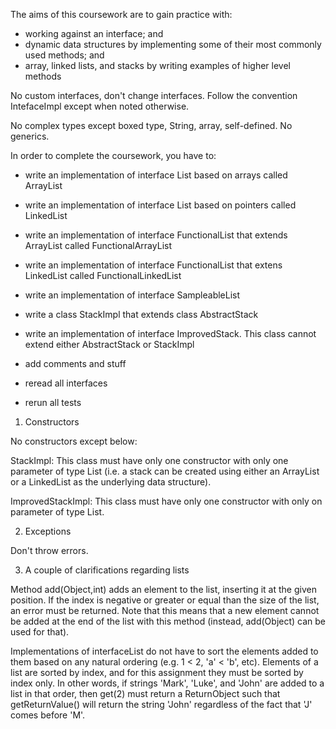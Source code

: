 The aims of this coursework are to gain practice with:
- working against an interface; and
- dynamic data structures by implementing some of their most commonly used methods; and
- array, linked lists, and stacks by writing examples of higher level methods

No custom interfaces, don't change interfaces. Follow the convention IntefaceImpl except when noted otherwise.

No complex types except boxed type, String, array, self-defined. No generics.

In order to complete the coursework, you have to:

- write an implementation of interface List based on arrays called ArrayList
- write an implementation of interface List based on pointers called LinkedList
- write an implementation of interface FunctionalList that extends ArrayList called FunctionalArrayList
- write an implementation of interface FunctionalList that extens LinkedList called FunctionalLinkedList
- write an implementation of interface SampleableList
- write a class StackImpl that extends class AbstractStack
- write an implementation of interface ImprovedStack. This class cannot extend either AbstractStack or StackImpl

- add comments and stuff
- reread all interfaces
- rerun all tests

1. Constructors

No constructors except below:

StackImpl: This class must have only one constructor with only one parameter of type List (i.e. a stack can be created using either an ArrayList or a LinkedList as the underlying data structure).

ImprovedStackImpl: This class must have only one constructor with only on parameter of type List.

2. Exceptions

Don't throw errors.

3. A couple of clarifications regarding lists

Method add(Object,int) adds an element to the list, inserting it at the given position. If the index is negative or greater or equal than the size of the list, an error must be returned. Note that this means that a new element cannot be added at the end of the list with this method (instead, add(Object) can be used for that).

Implementations of interfaceList do not have to sort the elements added to them based on any natural ordering (e.g. 1 < 2, 'a' < 'b', etc). Elements of a list are sorted by index, and for this assignment they must be sorted by index only. In other words, if strings 'Mark', 'Luke', and 'John' are added to a list in that order, then get(2) must return a ReturnObject such that getReturnValue() will return the string 'John' regardless of the fact that 'J' comes before 'M'.